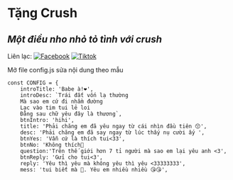 # Tặng Crush
## _Một điều nho nhỏ tỏ tình với crush_

Liên lạc: 
[![Facebook](https://i.imgur.com/GRqy96ts.jpg)](https://www.facebook.com/nam.nodemy)
[![Tiktok](https://i.imgur.com/Nbfl1E7t.jpg)](https://www.tiktok.com/@manindev)

Mở file config.js sửa nội dung theo mẫu
```
const CONFIG = {
    introTitle: 'Babe à!❤️',
    introDesc: `Trái đất vốn lạ thường
    Mà sao em cứ đi nhầm đường
    Lạc vào tim tui lẻ loi
    Đằng sau chữ yêu đây là thương`,
    btnIntro: 'hihi',
    title: 'Phải chăng em đã yêu ngay từ cái nhìn đầu tiên 😙',
    desc: 'Phải chăng em đã say ngay từ lúc thấy nụ cười ấy ',
    btnYes: 'Vẫn cứ là thích tui<33',
    btnNo: 'Không thích🧐
    question:'Trên thế giới hơn 7 tỉ người mà sao em lại yêu anh <3',
    btnReply: 'Gửi cho tui<3',
    reply: 'Yêu thì yêu mà không yêu thì yêu <33333333',
    mess: 'tui biết mà 🥰. Yêu em nhiều nhiều 😘😘',
   
```

